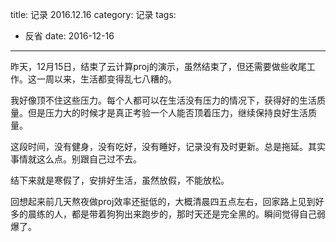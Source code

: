 title: 记录 2016.12.16
category: 记录
tags:
  - 反省
date: 2016-12-16

---

昨天，12月15日，结束了云计算proj的演示，虽然结束了，但还需要做些收尾工作。这一周以来，生活都变得乱七八糟的。

我好像顶不住这些压力。每个人都可以在生活没有压力的情况下，获得好的生活质量。但是压力大的时候才是真正考验一个人能否顶着压力，继续保持良好生活质量。

这段时间，没有健身，没有吃好，没有睡好，记录没有及时更新。总是拖延。其实事情就这么点。别跟自己过不去。

结下来就是寒假了，安排好生活，虽然放假，不能放松。

回想起来前几天熬夜做proj效率还挺低的，大概清晨四五点左右，回家路上见到好多的晨练的人，都是带着狗狗出来跑步的，那时天还是完全黑的。瞬间觉得自己弱爆了。


